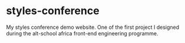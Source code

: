 # styles-conference
My styles conference demo website. One of the first project I designed during the alt-school africa front-end engineering programme.
